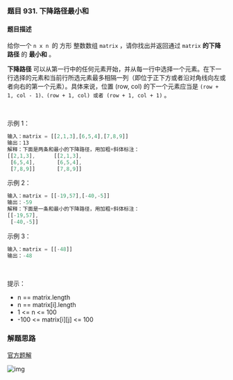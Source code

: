### 题目 931. 下降路径最小和
#### 题目描述
给你一个 `n x n `的 方形 整数数组 `matrix` ，请你找出并返回通过 `matrix` **的下降路径** 的 **最小和** 。

**下降路径** 可以从第一行中的任何元素开始，并从每一行中选择一个元素。在下一行选择的元素和当前行所选元素最多相隔一列（即位于正下方或者沿对角线向左或者向右的第一个元素）。具体来说，位置 (row, col) 的下一个元素应当是 `(row + 1, col - 1)、(row + 1, col) 或者 (row + 1, col + 1)` 。

 

示例 1：

```js
输入：matrix = [[2,1,3],[6,5,4],[7,8,9]]
输出：13
解释：下面是两条和最小的下降路径，用加粗+斜体标注：
[[2,1,3],      [[2,1,3],
 [6,5,4],       [6,5,4],
 [7,8,9]]       [7,8,9]]
```
示例 2：

```js
输入：matrix = [[-19,57],[-40,-5]]
输出：-59
解释：下面是一条和最小的下降路径，用加粗+斜体标注：
[[-19,57],
 [-40,-5]]
```
示例 3：

```js
输入：matrix = [[-48]]
输出：-48
```
 

提示：

- n == matrix.length
- n == matrix[i].length
- 1 <= n <= 100
- -100 <= matrix[i][j] <= 100

### 解题思路
[官方题解](https://leetcode-cn.com/problems/minimum-falling-path-sum/solution/xia-jiang-lu-jing-zui-xiao-he-by-leetcode/)

![img](931.png)